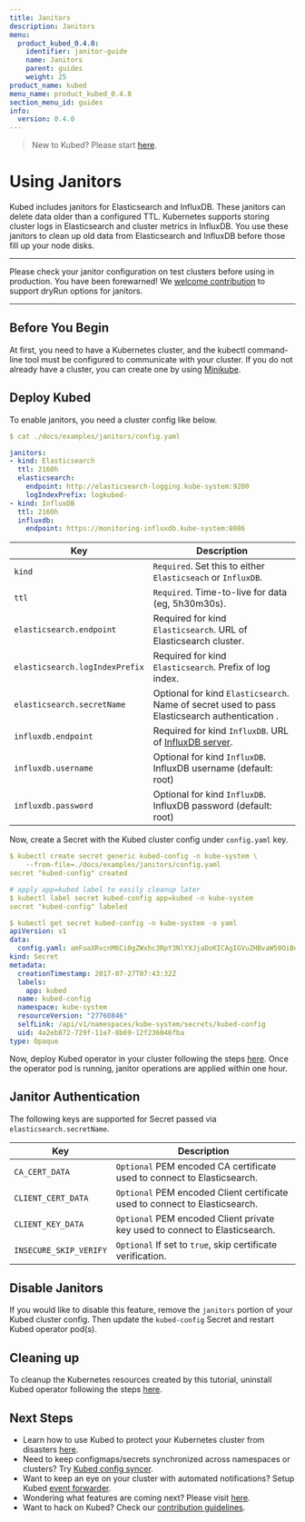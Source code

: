```yaml
---
title: Janitors
description: Janitors
menu:
  product_kubed_0.4.0:
    identifier: janitor-guide
    name: Janitors
    parent: guides
    weight: 25
product_name: kubed
menu_name: product_kubed_0.4.0
section_menu_id: guides
info:
  version: 0.4.0
---
```


> New to Kubed? Please start [here](/products/kubed/0.4.0/concepts/README).


# Using Janitors
Kubed includes janitors for Elasticsearch and InfluxDB. These janitors can delete data older than a configured TTL. Kubernetes supports storing cluster logs in Elasticsearch and cluster metrics in InfluxDB. You use these janitors to clean up old data from Elasticsearch and InfluxDB before those fill up your node disks.

---

Please check your janitor configuration on test clusters before using in production. You have been forewarned! We [welcome contribution](https://github.com/appscode/kubed/issues/60) to support dryRun options for janitors.

---

## Before You Begin
At first, you need to have a Kubernetes cluster, and the kubectl command-line tool must be configured to communicate with your cluster. If you do not already have a cluster, you can create one by using [Minikube](https://github.com/kubernetes/minikube).

## Deploy Kubed
To enable janitors, you need a cluster config like below.

```yaml
$ cat ./docs/examples/janitors/config.yaml

janitors:
- kind: Elasticsearch
  ttl: 2160h
  elasticsearch:
    endpoint: http://elasticsearch-logging.kube-system:9200
    logIndexPrefix: logkubed-
- kind: InfluxDB
  ttl: 2160h
  influxdb:
    endpoint: https://monitoring-influxdb.kube-system:8086
```

| Key                            | Description                                                             |
|--------------------------------|-------------------------------------------------------------------------|
| `kind`                         | `Required`. Set this to either `Elasticseach` or `InfluxDB`.            |
| `ttl`                          | `Required`. Time-to-live for data (eg, 5h30m30s).                       |
| `elasticsearch.endpoint`       | Required for kind `Elasticsearch`. URL of Elasticsearch cluster.        |
| `elasticsearch.logIndexPrefix` | Required for kind `Elasticsearch`. Prefix of log index.                 |
| `elasticsearch.secretName`     | Optional for kind `Elasticsearch`. Name of secret used to pass Elasticsearch authentication . |
| `influxdb.endpoint`            | Required for kind `InfluxDB`. URL of [InfluxDB server](https://github.com/kubernetes/heapster/blob/master/docs/sink-configuration.md#influxdb). |
| `influxdb.username`            | Optional for kind `InfluxDB`. InfluxDB username (default: root)         |
| `influxdb.password`            | Optional for kind `InfluxDB`. InfluxDB password (default: root)         |


Now, create a Secret with the Kubed cluster config under `config.yaml` key.

```yaml
$ kubectl create secret generic kubed-config -n kube-system \
    --from-file=./docs/examples/janitors/config.yaml
secret "kubed-config" created

# apply app=kubed label to easily cleanup later
$ kubectl label secret kubed-config app=kubed -n kube-system
secret "kubed-config" labeled

$ kubectl get secret kubed-config -n kube-system -o yaml
apiVersion: v1
data:
  config.yaml: amFuaXRvcnM6Ci0gZWxhc3RpY3NlYXJjaDoKICAgIGVuZHBvaW50OiBodHRwOi8vZWxhc3RpY3NlYXJjaC1sb2dnaW5nLmt1YmUtc3lzdGVtOjkyMDAKICAgIGxvZ0luZGV4UHJlZml4OiBsb2dzdGFzaC0KICBraW5kOiBFbGFzdGljc2VhcmNoCiAgdHRsOiAyMTYwaAotIGluZmx1eGRiOgogICAgZW5kcG9pbnQ6IGh0dHBzOi8vbW9uaXRvcmluZy1pbmZsdXhkYi5rdWJlLXN5c3RlbTo4MDg2CiAga2luZDogSW5mbHV4REIKICB0dGw6IDIxNjBoCg==
kind: Secret
metadata:
  creationTimestamp: 2017-07-27T07:43:32Z
  labels:
    app: kubed
  name: kubed-config
  namespace: kube-system
  resourceVersion: "27760846"
  selfLink: /api/v1/namespaces/kube-system/secrets/kubed-config
  uid: 4a2eb872-729f-11e7-8b69-12f236046fba
type: Opaque
```

Now, deploy Kubed operator in your cluster following the steps [here](/products/kubed/0.4.0/setup/install). Once the operator pod is running, janitor operations are applied within one hour.


## Janitor Authentication
The following keys are supported for Secret passed via `elasticsearch.secretName`.

| Key                    | Description                                                                 |
-------------------------|-----------------------------------------------------------------------------|
| `CA_CERT_DATA`         | `Optional` PEM encoded CA certificate used to connect to Elasticsearch.     |
| `CLIENT_CERT_DATA`     | `Optional` PEM encoded Client certificate used to connect to Elasticsearch. |
| `CLIENT_KEY_DATA`      | `Optional` PEM encoded Client private key used to connect to Elasticsearch. |
| `INSECURE_SKIP_VERIFY` | `Optional` If set to `true`, skip certificate verification.                 |


## Disable Janitors
If you would like to disable this feature, remove the `janitors` portion of your Kubed cluster config. Then update the `kubed-config` Secret and restart Kubed operator pod(s).


## Cleaning up
To cleanup the Kubernetes resources created by this tutorial, uninstall Kubed operator following the steps [here](/products/kubed/0.4.0/setup/uninstall).


## Next Steps
 - Learn how to use Kubed to protect your Kubernetes cluster from disasters [here](/products/kubed/0.4.0/guides/disaster-recovery/).
 - Need to keep configmaps/secrets synchronized across namespaces or clusters? Try [Kubed config syncer](/products/kubed/0.4.0/guides/config-syncer/).
 - Want to keep an eye on your cluster with automated notifications? Setup Kubed [event forwarder](/products/kubed/0.4.0/guides/cluster-events/).
 - Wondering what features are coming next? Please visit [here](/products/kubed/0.4.0/roadmap).
 - Want to hack on Kubed? Check our [contribution guidelines](/products/kubed/0.4.0/CONTRIBUTING).
